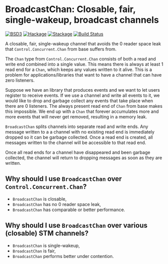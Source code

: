 BroadcastChan: Closable, fair, single-wakeup, broadcast channels
================================================================
[![BSD3](https://img.shields.io/badge/License-BSD-blue.svg)](https://en.wikipedia.org/wiki/BSD_License)
[![Hackage](https://img.shields.io/hackage/v/broadcast-chan.svg)](https://hackage.haskell.org/package/broadcast-chan)
[![Stackage](https://www.stackage.org/package/broadcast-chan/badge/lts?label=Stackage)](https://www.stackage.org/package/broadcast-chan)
[![Build Status](https://travis-ci.org/merijn/broadcast-chan.svg)](https://travis-ci.org/merijn/broadcast-chan)

A closable, fair, single-wakeup channel that avoids the 0 reader space leak
that `Control.Concurrent.Chan` from base suffers from.

The `Chan` type from `Control.Concurrent.Chan` consists of both a read and
write end combined into a single value. This means there is always at least 1
read end for a `Chan`, which keeps any values written to it alive. This is a
problem for applications/libraries that want to have a channel that can have
zero listeners.

Suppose we have an library that produces events and we want to let users
register to receive events. If we use a channel and write all events to it, we
would like to drop and garbage collect any events that take place when there
are 0 listeners. The always present read end of `Chan` from base makes this
impossible. We end up with a `Chan` that forever accumulates more and more
events that will never get removed, resulting in a memory leak.

`BroadcastChan` splits channels into separate read and write ends. Any message
written to a a channel with no existing read end is immediately dropped so it
can be garbage collected. Once a read end is created, all messages written to
the channel will be accessible to that read end.

Once all read ends for a channel have disappeared and been garbage collected,
the channel will return to dropping messages as soon as they are written.

Why should I use `BroadcastChan` over `Control.Concurrent.Chan`?
---
* `BroadcastChan` is closable,
* `BroadcastChan` has no 0 reader space leak,
* `BroadcastChan` has comparable or better performance.

Why should I use `BroadcastChan` over various (closable) STM channels?
---
* `BroadcastChan` is single-wakeup,
* `BroadcastChan` is fair,
* `BroadcastChan` performs better under contention.
